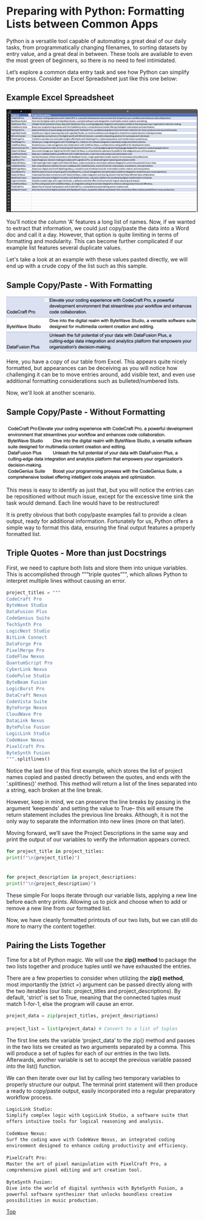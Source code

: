 # Preparing with Python: Formatting Lists between Common Apps

Python is a versatile tool capable of automating a great deal of our daily tasks, from programmatically changing filenames, to sorting datasets by entry value, and a great deal in between. These tools are available to even the most green of beginners, so there is no need to feel intimidated.  

Let’s explore a common data entry task and see how Python can simplify the process. Consider an Excel Spreadsheet just like this one below:  

## Example Excel Spreadsheet  

![image of example excel chart](https://raw.githubusercontent.com/grassLEE/grassleeblog/main/images/excel_project_example.png)

You’ll notice the column 'A' features a long list of names. Now, if we wanted to extract that information, we could just copy/paste the data into a Word doc and call it a day. However, that option is quite limiting in terms of formatting and modularity. This can become further complicated if our example list features several duplicate values.  

Let's take a look at an example with these values pasted directly, we will end up with a crude copy of the list such as this sample.  
## Sample Copy/Paste - With Formatting
![unformatted table](https://raw.githubusercontent.com/grassLEE/grassleeblog/main/images/copy_paste_example.png)


Here, you have a copy of our table from Excel. This appears quite nicely formatted, but appearances can be deceiving as you will notice how challenging it can be to move entries around, add visible text, and even use additional formatting considerations such as bulleted/numbered lists.

Now, we'll look at another scenario.

## Sample Copy/Paste - Without Formatting

![unformatted copy/paste](https://raw.githubusercontent.com/grassLEE/grassleeblog/main/images/copy_paste_2.png)

This mess is easy to identify as just that, but you will notice the entries can be repositioned without much issue, except for the excessive time sink the task would demand. Each line would have to be restructured!

It is pretty obvious that both copy/paste examples fail to provide a clean output, ready for additional information. Fortunately for us, Python offers a simple way to format this data, ensuring the final output features a properly formatted list.

## Triple Quotes - More than just Docstrings
First, we need to capture both lists and store them into unique variables. This is accomplished through “””triple quotes”””, which allows Python to interpret multiple lines without causing an error. 

```Python
project_titles = """
CodeCraft Pro
ByteWave Studio
DataFusion Plus
CodeGenius Suite
TechSynth Pro
LogicNest Studio
BitLink Connect
DataForge Pro
PixelMerge Pro
CodeFlow Nexus
QuantumScript Pro
CyberLink Nexus
CodePulse Studio
ByteBeam Fusion
LogicBurst Pro
DataCraft Nexus
CodeVista Suite
ByteForge Nexus
CloudWave Pro
DataLink Nexus
BytePulse Fusion
LogicLink Studio
CodeWave Nexus
PixelCraft Pro
ByteSynth Fusion
""".splitlines()
```

Notice the last line of this first example, which stores the list of project names copied and pasted directly between the quotes, and ends with the ‘.splitlines()’ method. This method will return a list of the lines separated into a string, each broken at the line break.

However, keep in mind, we can preserve the line breaks by passing in the argument ‘keepends’ and setting the value to True– this will ensure the return statement includes the previous line breaks. Although, it is not the only way to separate the information into new lines (more on that later).

Moving forward, we’ll save the Project Descriptions in the same way and print the output of our variables to verify the information appears correct.


```Python
for project_title in project_titles:
print(f"\n{project_title}")


for project_description in project_descriptions:
print(f"\n{project_description}")
```

These simple For loops iterate through our variable lists, applying a new line before each entry prints. Allowing us to pick and choose when to add or remove a new line from our formatted list.

Now, we have cleanly formatted printouts of our two lists, but we can still do more to marry the content together. 

## Pairing the Lists Together

Time for a bit of Python magic. We will use the **zip() method** to package the two lists together and produce tuples until we have exhausted the entries. 

There are a few properties to consider when utilizing the **zip() method**, most importantly the (strict =) argument can be passed directly along with the two iterables (our lists: project_titles and project_descriptions). By default, 'strict' is set to True, meaning that the connected tuples must match 1-for-1, else the program will cause an error.

```Python
project_data = zip(project_titles, project_descriptions)

project_list = list(project_data) # Convert to a list of tuples
```
The first line sets the variable ‘project_data’ to the zip() method and passes in the two lists we created as two arguments separated by a comma. This will produce a set of tuples for each of our entries in the two lists. Afterwards, another variable is set to accept the previous variable passed into the list() function. 

We can then iterate over our list by calling two temporary variables to properly structure our output. The terminal print statement will then produce a ready to copy/paste output, easily incorporated into a regular preparatory workflow process.

```
LogicLink Studio:
Simplify complex logic with LogicLink Studio, a software suite that offers intuitive tools for logical reasoning and analysis.

CodeWave Nexus:
Surf the coding wave with CodeWave Nexus, an integrated coding environment designed to enhance coding productivity and efficiency.

PixelCraft Pro:
Master the art of pixel manipulation with PixelCraft Pro, a comprehensive pixel editing and art creation tool.

ByteSynth Fusion:
Dive into the world of digital synthesis with ByteSynth Fusion, a powerful software synthesizer that unlocks boundless creative possibilities in music production.

```
[Top](#preparing-with-python:-formatting-lists-between-common-apps)